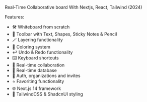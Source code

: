 Real-Time Collaborative board With Nextjs, React, Tailwind (2024)

Features:

- 🛠️ Whiteboard from scratch
- 🧰 Toolbar with Text, Shapes, Sticky Notes & Pencil
- 🪄 Layering functionality
- 🎨 Coloring system
- ↩️ Undo & Redo functionality
- ⌨️ Keyboard shortcuts
- 🤝 Real-time collaboration 
- 💾 Real-time database 
- 🔐 Auth, organizations and invites 
- ⭐️ Favoriting functionality
- 🌐 Next.js 14 framework
- 💅 TailwindCSS & ShadcnUI styling
